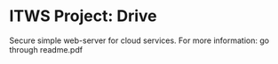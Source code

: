 # ITWS Project: Drive

Secure simple web-server for cloud services.
For more information: go through readme.pdf
